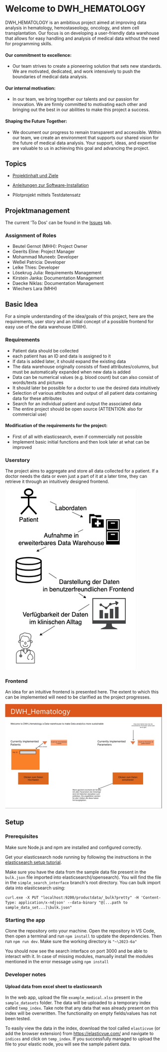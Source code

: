 # Welcome to DWH_HEMATOLOGY

DWH_HEMATOLOGY is an ambitious project aimed at improving data analysis in hematology, hemostaseology, oncology, and stem cell transplantation. Our focus is on developing a user-friendly data warehouse that allows for easy handling and analysis of medical data without the need for programming skills.

#### Our commitment to excellence:

 - Our team strives to create a pioneering solution that sets new standards. We are motivated, dedicated, and work intensively to push the boundaries of medical data analysis.

#### Our internal motivation:

 - In our team, we bring together our talents and our passion for innovation. We are firmly committed to motivating each other and bringing out the best in our abilities to make this project a success.

#### Shaping the Future Together:

 - We document our progress to remain transparent and accessible. Within our team, we create an environment that supports our shared vision for the future of medical data analysis. Your support, ideas, and expertise are valuable to us in achieving this goal and advancing the project.





## Topics


* [Projektinhalt und Ziele](https://github.com/health-io/2023-6a/tree/5157ee6f25184b2d91f290500488a6b2ca0390eb/docs/Projektinhalt_und_Ziele)

* [Anleitungen zur Software-Installation](https://github.com/health-io/2023-6a/tree/9c79a6af5a9fabc4aaf10ef3a0c54d7f1fd62d57/docs/software_installation)
  
* Pilotprojekt mittels Testdatensatz





## Projektmanagement

The current 'To Dos' can be found in the [Issues](https://github.com/health-io/2023-6a/issues) tab.
 


### Assignment of Roles
* Beutel Gernot (MHH): Project Owner
* Geerits Eline: Project Manager
* Mohammad Muneeb: Developer
* Weßel Patricia: Developer
* Lelke Thies: Developer
* Lösekrug Julia: Requirements Management
* Kirstein Janka: Documentation Management
* Daecke Niklas: Documentation Management
* Wiechers Lara (MHH)


## Basic Idea

For a simple understanding of the idea/goals of this project, here are the requirements, user story and an initial concept of a possible frontend for easy use of the data warehouse (DWH).

### Requirements

- Patient data should be collected
- each patient has an ID and data is assigned to it
- If data is added later, it should expand the existing data
- The data warehouse originally consists of fixed attributes/columns, but must be automatically expanded when new data is added 
- Data can be numerical values (e.g. blood count) but can also consist of words/texts and pictures
- It should later be possible for a doctor to use the desired data intuitively 
- Selection of various attributes and output of all patient data containing data for these attributes
- Search for an individual patient and output the associated data 
- The entire project should be open source (ATTENTION: also for commercial use)


#### Modification of the requirements for the project: 
- First of all with elasticsearch, even if commercially not possible 
- Implement basic initial functions and then look later at what can be improved

### Userstory

The project aims to aggregate and store all data collected for a patient. If a doctor needs the data or even just a part of it at a later time, they can retrieve it through an intuitively designed frontend.

![alt text](docs/user-story.png)

### Frontend

An idea for an intuitive frontend is presented here. The extent to which this can be implemented will need to be clarified as the project progresses.

![alt text](docs/erster-entwurf-frontend.jpeg)

## Setup

### Prerequisites

Make sure Node.js and npm are installed and configured correctly. 

Get your elasticsearch node running by following the instructions in the [elasticsearch setup tutorial](https://github.com/health-io/2023-6a/blob/f4e09bb266f90e8198dc85516c62dc5e8b1930d1/docs/software_installation/elasticsearch/es_kib_installation_for_dummies.md). 

Make sure you have the data from the sample data file present in the ```bulk.json``` file imported into elasticsearch(/opensearch). You will find the file in the ```simple_search_interface``` branch's root directory. You can bulk import data into elasticsearch using: 

```
curl.exe -X PUT "localhost:9200/productdata/_bulk?pretty" -H 'Content-Type: application/x-ndjson' --data-binary "@[...path to sample_data_set...]\bulk.json"
```
### Starting the app

Clone the repository onto your machine. Open the repository in VS Code, then open a terminal and run ```npm install``` to update the dependencies. Then run ```npm run dev```. Make sure the working directory is ```"~\2023-6a"```

You should now see the search interface on port 3000 and be able to interact with it. In case of missing modules, manually install the modules mentioned in the error message using ```npm install```

### Developer notes

#### Upload data from excel sheet to elasticsearch

In the web app, upload the file ```example_medical.xlsx``` present in the ```sample_datasets``` folder. The data will be uploaded to a temporary index called ```temp_index```. Take note that any data that was already present on this index will be overwritten. The functionality on empty fields/values has not been tested.

To easily view the data in the index, download the tool called ```elasticvue``` (or add the browser extension) from https://elasticvue.com/ and navigate to ```indices``` and click on ```temp_index```. If you successfully managed to upload the file to your elastic node, you will see the sample patient data.
